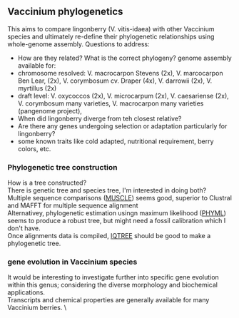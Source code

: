 ## Vaccinium phylogenetics 
This aims to compare lingonberry (V. vitis-idaea) with other Vaccinium species and ultimately re-define their phylogenetic relationships using whole-genome assembly. 
Questions to address: 
* How are they related? What is the correct phylogeny? genome assembly available for: 
*   chromosome resolved: V. macrocarpon Stevens (2x), V. marcocarpon Ben Lear, (2x), V. corymbosum cv. Draper (4x), V. darrowii (2x), V. myrtillus (2x)
*   draft level: V. oxycoccos (2x), V. microcarpum (2x), V. caesariense (2x), V. corymbosum many varieties, V. macrocarpon many varieties (pangenome project), 
* When did lingonberry diverge from teh closest relative? 
* Are there any genes undergoing selection or adaptation particularly for lingonberry? 
*   some known traits like cold adapted, nutritional requirement, berry colors, etc.

### Phylogenetic tree construction 
How is a tree constructed? \
There is genetic tree and species tree, I'm interested in doing both? \
Multiple sequence comparisons ([MUSCLE](https://drive5.com/muscle5/)) seems good, superior to Clustral and MAFFT for multiple sequence alignment \
Alternativey, phylogenetic estimation usingn maximum likelihood ([PHYML](https://github.com/stephaneguindon/phyml)) seems to produce a robust tree, but might need a fossil calibration which I don't have. \
Once alignments data is compiled, [IQTREE](http://www.iqtree.org/doc/Concordance-Factor) should be good to make a phylogenetic tree. 

### gene evolution in Vaccinium species
It would be interesting to investigate further into specific gene evolution within this genus; considering the diverse morphology and biochemical applications. \
Transcripts and chemical properties are generally available for many Vaccinium berries. \

